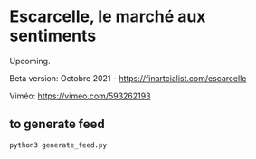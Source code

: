 # Escarcelle, le marché aux sentiments

Upcoming.

Beta version: Octobre 2021 - https://finartcialist.com/escarcelle

Viméo: https://vimeo.com/593262193

## to generate feed

    python3 generate_feed.py
